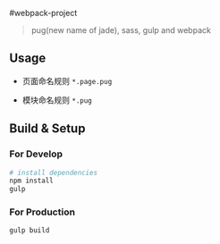 #webpack-project

> pug(new name of jade), sass, gulp and webpack

## Usage

- 页面命名规则  `*.page.pug`

- 模块命名规则  `*.pug`

## Build & Setup


### For Develop

``` bash
# install dependencies
npm install
gulp
```

### For Production

``` bash
gulp build
```
